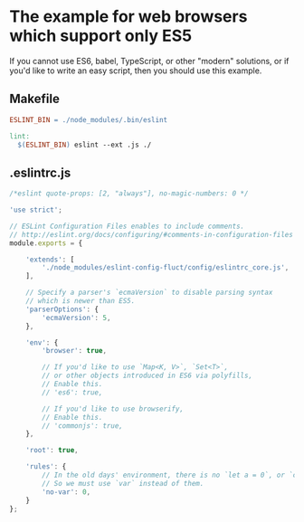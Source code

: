 # The example for web browsers which support only ES5


If you cannot use ES6, babel, TypeScript, or other "modern" solutions,
or if you'd like to write an easy script,
then you should use this example.

## Makefile

```makefile
ESLINT_BIN = ./node_modules/.bin/eslint

lint:
  $(ESLINT_BIN) eslint --ext .js ./
```


## .eslintrc.js

```javascript
/*eslint quote-props: [2, "always"], no-magic-numbers: 0 */

'use strict';

// ESLint Configuration Files enables to include comments.
// http://eslint.org/docs/configuring/#comments-in-configuration-files
module.exports = {

    'extends': [
        './node_modules/eslint-config-fluct/config/eslintrc_core.js',
    ],

    // Specify a parser's `ecmaVersion` to disable parsing syntax
    // which is newer than ES5.
    'parserOptions': {
        'ecmaVersion': 5,
    },

    'env': {
        'browser': true,

        // If you'd like to use `Map<K, V>`, `Set<T>`,
        // or other objects introduced in ES6 via polyfills,
        // Enable this.
        // 'es6': true,

        // If you'd like to use browserify,
        // Enable this.
        // 'commonjs': true,
    },

    'root': true,

    'rules': {
        // In the old days' environment, there is no `let a = 0`, or `const a = 0`.
        // So we must use `var` instead of them.
        'no-var': 0,
    }
};
```
